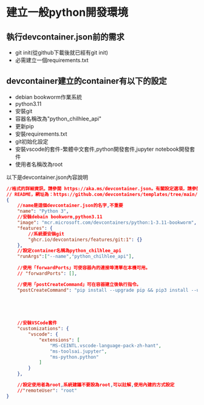 # 建立一般python開發環境

## 執行devcontainer.json前的需求
- git init(從github下載後就已經有git init)
- 必需建立一個requirements.txt

## devcontainer建立的container有以下的設定
- debian bookworm作業系統
- python3.11
- 安裝git
- 容器名稱改為"python_chilhlee_api"
- 更新pip
- 安裝requirements.txt
- git初始化設定
- 安裝vscode的套件-繁體中文套件,python開發套件,jupyter notebook開發套件
- 使用者名稱改為root

以下是devcontainer.json內容說明

```json
//格式的詳細資訊，請參閱 https://aka.ms/devcontainer.json。有關設定選項，請參閱
// README，網址為：https://github.com/devcontainers/templates/tree/main/src/python
{
	//name是這個devcontainer.json的名字,不重要
	"name": "Python 3",
	//安裝debain bookworm,python3.11
	"image": "mcr.microsoft.com/devcontainers/python:1-3.11-bookworm",
	"features": {
		//系統要安裝git
		"ghcr.io/devcontainers/features/git:1": {}
	},
	//設定container名稱為python_chilhlee_api
	"runArgs":["--name","python_chilhlee_api"],
	
	//使用「forwardPorts」可使容器內的連接埠清單在本機可用。 
	// "forwardPorts": [],

	//使用「postCreateCommand」可在容器建立後執行指令。
	"postCreateCommand": "pip install --upgrade pip && pip3 install --user -r requirements.txt && git config --global user.name \"roberthsu2003\" && git config --global user.email \"roberthsu2003@gmail.com\"",


		
	

	//安裝VSCode套件
	"customizations": {
		"vscode": {
			"extensions": [
				"MS-CEINTL.vscode-language-pack-zh-hant",
				"ms-toolsai.jupyter",
				"ms-python.python"
			]
		}
	},

	//設定使用者為root,系統建議不要設為root,可以註解,使用內建的方式設定
	//"remoteUser": "root"
}

```
